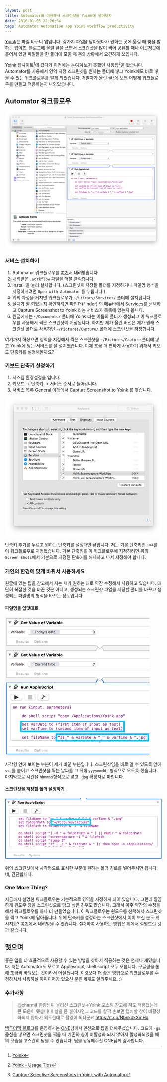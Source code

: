 ```yaml
---
layout: post
title: Automator를 이용해서 스크린샷을 Yoink에 넣어보자
date: 2016-01-05 22:26:54
tags: Automator Automation app Yoink workflow productivity
---
```

[Yoink](https://itunes.apple.com/us/app/yoink/id457622435?mt=12)는 파일 바구니 앱입니다. 갖가지 파일을 담아뒀다가 원하는 곳에 옮길 때 빛을 발하는 앱이죠. 블로그에 올릴 글을 쓰면서 스크린샷을 많이 찍어 공유할 때나 이곳저곳에 흩어져 있던 파일들을 한 폴더에 모을 때 등의 상황에서 요긴하게 쓰입니다.

Yoink 웹사이트[^1]에 갔다가 이전에는 눈여겨 보지 못했던 사용팁[^2]을 봤습니다. Automator를 사용해서 영역 지정 스크린샷을 원하는 폴더에 넣고 Yoink에도 바로 넣을 수 있는 워크플로우를 알게 되었습니다. 개발자가 올린 글[^3]에 보면 어떻게 워크플로우를 만들고 적용하는지 나와있습니다.

## Automator 워크플로우

![](/images/ss_20160105_214053.jpg)

### 서비스 설치하기

1. Automator 워크플로우를 [여기](https://drive.google.com/file/d/0B_O14bil77TiYk5oaG5neWNjeG8/view?usp=sharing)서 내려받습니다.
2. 내려받은 `.workflow` 파일을 더블 클릭합니다.
3. Install 을 눌러 설치합니다. (스크린샷이 저장될 폴더를 지정하거나 파일명 형식을 지정하시려면 `Open with Automator` 를 누릅니다.)
4. 위의 과정을 거치면 워크플로우가 `~/Library/Services/` 폴더에 설치됩니다.
5. 설치가 잘 되었는지 확인하려면 파인더(Finder) 의 메뉴바에서 Services를 선택하고 Capture Screenshot to Yoink 라는 서비스가 목록에 있는지 봅니다.
6. 원글에서는 `~/Documents/` 폴더에 Yoink 라는 이름의 폴더가 생성되고 이 워크플로우를 사용해서 찍은 스크린샷이 저장됩니다. 하지만 제가 올린 버전은 제가 원래 스크린샷 폴더로 사용하던 `~/Pictures/Capture/` 폴더에 스크린샷을 저장합니다.

여기까지 하셨으면 영역을 지정해서 찍은 스크린샷을 `~/Pictures/Capture` 폴더에 넣고 Yoink에 담는 서비스를 잘 설치했습니다. 이제 조금 더 편하게 사용하기 위해서 키보드 단축키를 설정해볼까요?

### 키보드 단축키 설정하기

1. 시스템 환경설정을 엽니다.
2. 키보드 → 단축키 → 서비스 순서로 들어갑니다.
3. 서비스 목록 General 아래에서 Capture Screenshot to Yoink 를 찾습니다.

![](/images/ss_20160105_213328.jpg)

단축키 추가를 누르고 원하는 단축키를 설정하면 끝입니다. 저는 기본 단축키인 `⇧⌘4`를 이 워크플로우로 지정했습니다. 기본 단축키를 이 워크플로우에 지정하려면 위의 `Screen Shots`에서 기본으로 지정된 단축키를 해제하고 나서 지정해야 합니다.

### 개인의 환경에 맞게 바꿔서 사용하세요

원글에 있는 팁을 참고해서 저는 제가 원하는 대로 약간 수정해서 사용하고 있습니다. 대단히 복잡한 것을 바꾼 것은 아니고, 생성되는 스크린샷 파일을 저장할 폴더를 바꾸고 생성되는 파일명의 형식을 바꾸는 정도입니다.

#### 파일명을 입맛대로

![](/images/ss_20160105_173718210.png)

사각형 안에 보이는 부분이 제가 바꾼 부분입니다. 스크린샷임을 바로 알 수 있도록 앞에 `ss_`를 붙이고 스크린샷을 찍는 날짜를 그 뒤에 `yyyymmdd_` 형식으로 오도록 했습니다. 마지막으로 시간을 `hhmmss`형식으로 넣고 `.jpg` 확장자로 마칩니다.

#### 스크린샷을 저장할 폴더 설정하기

![](/images/ss_20160105_214259.png)

위의 스크린샷에서 사각형으로 표시한 부분에 원하는 폴더 경로를 넣어주시면 됩니다. 네, 간단합니다. 

### One More Thing?

지금까지 설명한 워크플로우는 기본적으로 영역을 지정하게 되어 있습니다. 그런데 깔끔하게 윈도우 창을 스크린샷으로 담고 싶은 경우도 많습니다. 그래서 아주 약간의 수정을 해서 워크플로우를 하나 더 만들었습니다. 이 워크플로우는 윈도우를 선택해서 스크린샷을 찍고 Yoink에 담아줍니다. 위에 단축키를 설정하는 스크린샷에서 이미 보신 분도 계시지요? [여기](https://drive.google.com/file/d/0B_O14bil77TiMWFVajJpaUVmTkE/view?usp=sharing)에서 내려받을 수 있습니다. 설치하여 사용하는 방법은 위에서 설명드린 것과 같습니다.

## 맺으며

좋은 앱을 더 효율적으로 사용할 수 있는 방법을 찾아서 적용하는 것은 언제나 재밌습니다. 저는 Automator도 모르고 Applescript, shell script 모두 모릅니다. 구글링을 통해 조금씩 바꿔보는 것이라서 어설픕니다. 이것보다 더 좋은 방법으로 워크플로우를 수정하셔서 사용하실 아이디어가 있으신 분은 제게도 알려주세요. :)

### 추가사항

> @charmjf 한량님이 올리신 스크린샷→Yoink 포스팅 참고해 저도 적용했는데 큰 도움이 됐습니다! 살을 좀 붙이자면… 코드를 살짝 손보면 캡처할 창이 비활성화되지 않아서 의도한대로 촬영이 되더군요 <https://t.co/NbnkdkXmHx>

[백투더맥 블로그](http://macnews.tistory.com)를 운영하시는 [ONE](https://twitter.com/back2themac)님께서 멘션으로 팁을 더해주셨습니다. 코드에 `-ga` 옵션을 넣으면 스크린샷을 찍을 때 기존의 창이 비활성화 되지 않아서 활성화되었을 때의 모습을 고스란히 담을 수 있습니다. 팁을 공유해주신 ONE님께 감사합니다.

[^1]: [Yoink](http://eternalstorms.at/yoink)

[^2]: [Yoink - Usage Tips](http://eternalstorms.at/yoink/Yoink_-_Draggings_a_drag_no_more/Yoink_-_Usage_Tips.html)

[^3]: [Capture Selective Screenshots in Yoink with Automator](https://eternalstorms.wordpress.com/2015/01/15/capture-selective-screenshots-in-yoink/)
